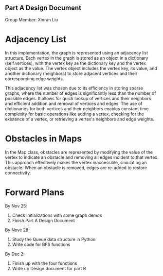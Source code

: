 ## Part A Design Document
Group Member: Xinran Liu

# Adjacency List
In this implementation, the graph is represented using an adjacency list structure. Each vertex in the graph is stored as an object in a dictionary (self.vertices), with the vertex key as the dictionary key and the vertex object as the value. The vertex object includes the vertex key, its value, and another dictionary (neighbors) to store adjacent vertices and their corresponding edge weights.

This adjacency list was chosen due to its efficiency in storing sparse graphs, where the number of edges is significantly less than the number of possible edges. It allows for quick lookup of vertices and their neighbors and efficient addition and removal of vertices and edges. The use of dictionaries for both vertices and their neighbors enables constant time complexity for basic operations like adding a vertex, checking for the existence of a vertex, or retrieving a vertex's neighbors and edge weights.

# Obstacles in Maps
In the Map class, obstacles are represented by modifying the value of the vertex to indicate an obstacle and removing all edges incident to that vertex. This approach effectively makes the vertex inaccessible, simulating an obstacle. When an obstacle is removed, edges are re-added to restore connectivity.

# Forward Plans
By Nov 25: 
1. Check initializations with some graph demos
2. Finish Part A Design Document

By Nove 28:
1. Study the Queue data structure in Python
2. Write code for BFS functions

By Dec 2:
1. Finish up with the four functions
2. Write up Design document for part B

